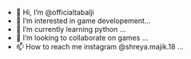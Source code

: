 - 👋 Hi, I’m @officialtabalji
- 👀 I’m interested in game developement...
- 🌱 I’m currently learning python ...
- 💞️ I’m looking to collaborate on games ...
- 📫 How to reach me instagram @shreya.majik.18 ...

<!---
officialtabalji/officialtabalji is a ✨ special ✨ repository because its `README.md` (this file) appears on your GitHub profile.
You can click the Preview link to take a look at your changes.
--->
